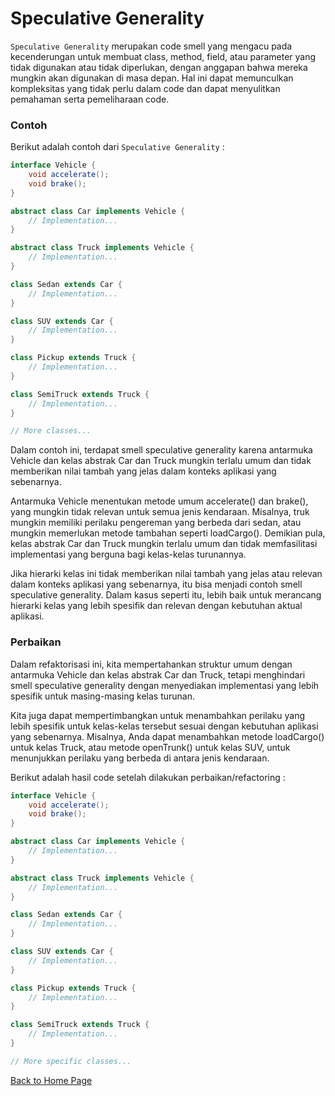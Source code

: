 # Speculative Generality

`Speculative Generality` merupakan code smell yang mengacu pada kecenderungan untuk membuat class, method, field, atau parameter yang tidak digunakan atau tidak diperlukan, dengan anggapan bahwa mereka mungkin akan digunakan di masa depan. Hal ini dapat memunculkan kompleksitas yang tidak perlu dalam code dan dapat menyulitkan pemahaman serta pemeliharaan code.

### Contoh

Berikut adalah contoh dari `Speculative Generality` :

```java
interface Vehicle {
    void accelerate();
    void brake();
}

abstract class Car implements Vehicle {
    // Implementation...
}

abstract class Truck implements Vehicle {
    // Implementation...
}

class Sedan extends Car {
    // Implementation...
}

class SUV extends Car {
    // Implementation...
}

class Pickup extends Truck {
    // Implementation...
}

class SemiTruck extends Truck {
    // Implementation...
}

// More classes...
```

Dalam contoh ini, terdapat smell speculative generality karena antarmuka Vehicle dan kelas abstrak Car dan Truck mungkin terlalu umum dan tidak memberikan nilai tambah yang jelas dalam konteks aplikasi yang sebenarnya.

Antarmuka Vehicle menentukan metode umum accelerate() dan brake(), yang mungkin tidak relevan untuk semua jenis kendaraan. Misalnya, truk mungkin memiliki perilaku pengereman yang berbeda dari sedan, atau mungkin memerlukan metode tambahan seperti loadCargo(). Demikian pula, kelas abstrak Car dan Truck mungkin terlalu umum dan tidak memfasilitasi implementasi yang berguna bagi kelas-kelas turunannya.

Jika hierarki kelas ini tidak memberikan nilai tambah yang jelas atau relevan dalam konteks aplikasi yang sebenarnya, itu bisa menjadi contoh smell speculative generality. Dalam kasus seperti itu, lebih baik untuk merancang hierarki kelas yang lebih spesifik dan relevan dengan kebutuhan aktual aplikasi.

### Perbaikan

Dalam refaktorisasi ini, kita mempertahankan struktur umum dengan antarmuka Vehicle dan kelas abstrak Car dan Truck, tetapi menghindari smell speculative generality dengan menyediakan implementasi yang lebih spesifik untuk masing-masing kelas turunan.

Kita juga dapat mempertimbangkan untuk menambahkan perilaku yang lebih spesifik untuk kelas-kelas tersebut sesuai dengan kebutuhan aplikasi yang sebenarnya. Misalnya, Anda dapat menambahkan metode loadCargo() untuk kelas Truck, atau metode openTrunk() untuk kelas SUV, untuk menunjukkan perilaku yang berbeda di antara jenis kendaraan.

Berikut adalah hasil code setelah dilakukan perbaikan/refactoring :

```java
interface Vehicle {
    void accelerate();
    void brake();
}

abstract class Car implements Vehicle {
    // Implementation...
}

abstract class Truck implements Vehicle {
    // Implementation...
}

class Sedan extends Car {
    // Implementation...
}

class SUV extends Car {
    // Implementation...
}

class Pickup extends Truck {
    // Implementation...
}

class SemiTruck extends Truck {
    // Implementation...
}

// More specific classes...
```

[Back to Home Page](https://jonathanchr1.github.io/code-re/)
